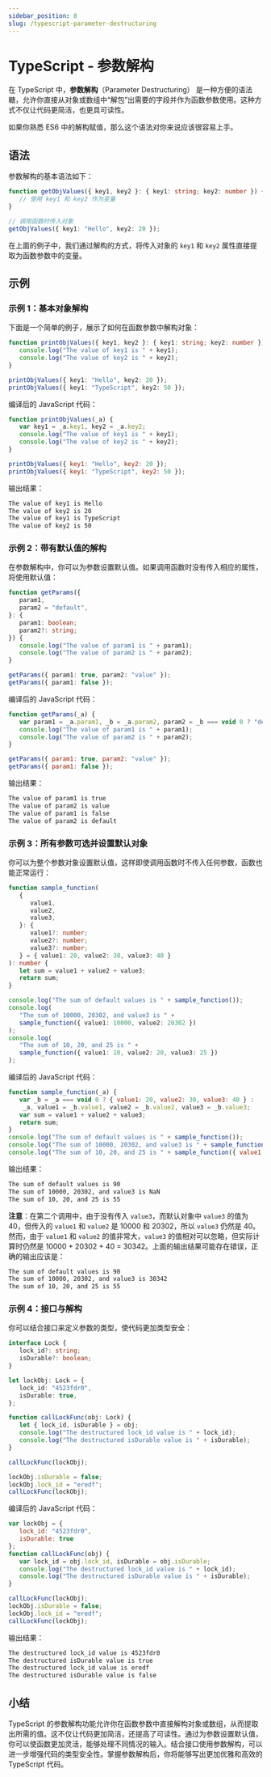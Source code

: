 ```yaml
---
sidebar_position: 8
slug: /typescript-parameter-destructuring
---
```


# TypeScript - 参数解构

在 TypeScript 中，**参数解构**（Parameter Destructuring） 是一种方便的语法糖，允许你直接从对象或数组中“解包”出需要的字段并作为函数参数使用。这种方式不仅让代码更简洁，也更具可读性。

如果你熟悉 ES6 中的解构赋值，那么这个语法对你来说应该很容易上手。



## 语法

参数解构的基本语法如下：

```typescript
function getObjValues({ key1, key2 }: { key1: string; key2: number }) {
   // 使用 key1 和 key2 作为变量
}

// 调用函数时传入对象
getObjValues({ key1: "Hello", key2: 20 });
```

在上面的例子中，我们通过解构的方式，将传入对象的 `key1` 和 `key2` 属性直接提取为函数参数中的变量。



## 示例

### 示例 1：基本对象解构

下面是一个简单的例子，展示了如何在函数参数中解构对象：

```typescript showLineNumbers
function printObjValues({ key1, key2 }: { key1: string; key2: number }) {
   console.log("The value of key1 is " + key1);
   console.log("The value of key2 is " + key2);
}

printObjValues({ key1: "Hello", key2: 20 });
printObjValues({ key1: "TypeScript", key2: 50 });
```

编译后的 JavaScript 代码：

```javascript showLineNumbers
function printObjValues(_a) {
   var key1 = _a.key1, key2 = _a.key2;
   console.log("The value of key1 is " + key1);
   console.log("The value of key2 is " + key2);
}

printObjValues({ key1: "Hello", key2: 20 });
printObjValues({ key1: "TypeScript", key2: 50 });
```

输出结果：

```bash
The value of key1 is Hello
The value of key2 is 20
The value of key1 is TypeScript
The value of key2 is 50
```



### 示例 2：带有默认值的解构

在参数解构中，你可以为参数设置默认值。如果调用函数时没有传入相应的属性，将使用默认值：

```typescript showLineNumbers
function getParams({
   param1,
   param2 = "default",
}: {
   param1: boolean;
   param2?: string;
}) {
   console.log("The value of param1 is " + param1);
   console.log("The value of param2 is " + param2);
}

getParams({ param1: true, param2: "value" });
getParams({ param1: false });
```

编译后的 JavaScript 代码：

```javascript showLineNumbers
function getParams(_a) {
   var param1 = _a.param1, _b = _a.param2, param2 = _b === void 0 ? "default" : _b;
   console.log("The value of param1 is " + param1);
   console.log("The value of param2 is " + param2);
}

getParams({ param1: true, param2: "value" });
getParams({ param1: false });
```

输出结果：

```bash
The value of param1 is true
The value of param2 is value
The value of param1 is false
The value of param2 is default
```



### 示例 3：所有参数可选并设置默认对象

你可以为整个参数对象设置默认值，这样即使调用函数时不传入任何参数，函数也能正常运行：

```typescript showLineNumbers
function sample_function(
   {
      value1,
      value2,
      value3,
   }: {
      value1?: number;
      value2?: number;
      value3?: number;
   } = { value1: 20, value2: 30, value3: 40 }
): number {
   let sum = value1 + value2 + value3;
   return sum;
}

console.log("The sum of default values is " + sample_function());
console.log(
   "The sum of 10000, 20302, and value3 is " +
   sample_function({ value1: 10000, value2: 20302 })
);
console.log(
   "The sum of 10, 20, and 25 is " +
   sample_function({ value1: 10, value2: 20, value3: 25 })
);
```

编译后的 JavaScript 代码：

```javascript showLineNumbers
function sample_function(_a) {
   var _b = _a === void 0 ? { value1: 20, value2: 30, value3: 40 } :
    _a, value1 = _b.value1, value2 = _b.value2, value3 = _b.value3;
   var sum = value1 + value2 + value3;
   return sum;
}
console.log("The sum of default values is " + sample_function());
console.log("The sum of 10000, 20302, and value3 is " + sample_function({ value1: 10000, value2: 20302 }));
console.log("The sum of 10, 20, and 25 is " + sample_function({ value1: 10, value2: 20, value3: 25 }));
```

输出结果：

```bash
The sum of default values is 90
The sum of 10000, 20302, and value3 is NaN
The sum of 10, 20, and 25 is 55
```

**注意**：在第二个调用中，由于没有传入 `value3`，而默认对象中 `value3` 的值为 40，但传入的 `value1` 和 `value2` 是 10000 和 20302，所以 `value3` 仍然是 40。然而，由于 `value1` 和 `value2` 的值非常大，`value3` 的值相对可以忽略，但实际计算时仍然是 10000 + 20302 + 40 = 30342。上面的输出结果可能存在错误，正确的输出应该是：

```bash
The sum of default values is 90
The sum of 10000, 20302, and value3 is 30342
The sum of 10, 20, and 25 is 55
```



### 示例 4：接口与解构

你可以结合接口来定义参数的类型，使代码更加类型安全：

```typescript showLineNumbers
interface Lock {
   lock_id?: string;
   isDurable?: boolean;
}

let lockObj: Lock = {
   lock_id: "4523fdr0",
   isDurable: true,
};

function callLockFunc(obj: Lock) {
   let { lock_id, isDurable } = obj;
   console.log("The destructured lock_id value is " + lock_id);
   console.log("The destructured isDurable value is " + isDurable);
}

callLockFunc(lockObj);

lockObj.isDurable = false;
lockObj.lock_id = "eredf";
callLockFunc(lockObj);
```

编译后的 JavaScript 代码：

```javascript showLineNumbers
var lockObj = {
   lock_id: "4523fdr0",
   isDurable: true
};
function callLockFunc(obj) {
   var lock_id = obj.lock_id, isDurable = obj.isDurable;
   console.log("The destructured lock_id value is " + lock_id);
   console.log("The destructured isDurable value is " + isDurable);
}

callLockFunc(lockObj);
lockObj.isDurable = false;
lockObj.lock_id = "eredf";
callLockFunc(lockObj);
```

输出结果：

```bash
The destructured lock_id value is 4523fdr0
The destructured isDurable value is true
The destructured lock_id value is eredf
The destructured isDurable value is false
```



## 小结

TypeScript 的参数解构功能允许你在函数参数中直接解构对象或数组，从而提取出所需的值。这不仅让代码更加简洁，还提高了可读性。通过为参数设置默认值，你可以使函数更加灵活，能够处理不同情况的输入。结合接口使用参数解构，可以进一步增强代码的类型安全性。掌握参数解构后，你将能够写出更加优雅和高效的 TypeScript 代码。
